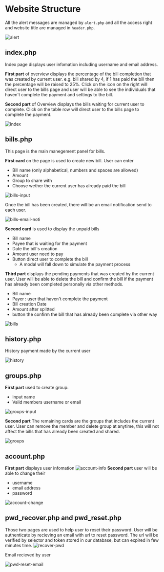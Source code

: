 # Website Structure

All the alert messages are managed by `alert.php` and all the access right and website title are managed in `header.php`.

![alert](/assets/alert.png)

## index.php

Index page displays user infomation including username and email address.

**First part** of overview displays the percentage of the bill completion that was created by current user.
e.g. bill shared by 4, if 1 has paid the bill then the percentage will be raised to 25%. Click on the icon on the right will direct user to the bills page and user will be able to see the individuals that haven't complete the payment and settings to the bill.

**Second part** of Overview displays the bills waiting for current user to complete. Click on the table row will direct user to the bills page to complete the payment.

![index](/assets/index.png)

## bills.php

This page is the main manegement panel for bills.

**First card** on the page is used to create new bill. User can enter

- Bill name (only alphabetical, numbers and spaces are allowed)
- Amount
- Group to share with
- Choose wether the current user has already paid the bill

![bills-input](/assets/bills-input.png)

Once the bill has been created, there will be an email notification send to each user.

![bills-email-noti](/assets/bills-email-noti.png)

**Second card** is used to display the unpaid bills

- Bill name
- Payee that is waiting for the payment
- Date the bill's creation
- Amount user need to pay
- Button direct user to complete the bill
  - A modal will fall down to simulate the payment process

**Third part** displays the pending payments that was created by the current user. User will be able to delete the bill and confirm the bill if the payment has already been completed personally via other methods.

- Bill name
- Payer : user that haven't complete the payment
- Bill creation Date
- Amount after splitted
- button the confirm the bill that has already been complete via other way

![bills](/assets/bills.png)

## history.php

History payment made by the current user

![history](/assets/history.png)

## groups.php

**First part** used to create group.

- Input name
- Valid members username or email

![groups-input](/assets/groups-input.png)

**Second part** The remaining cards are the groups that includes the current user. User can remove the member and delete group at anytime, this will not affect the bills that has already been created and shared.

![groups](/assets/groups.png)

## account.php

**First part** displays user infomation
![account-info](/assets/account-info.png)
**Second part** user will be able to change their

- username
- email address
- password

![account-change](/assets/account-change.png)

## pwd_recover.php and pwd_reset.php

Those two pages are used to help user to reset their password. User will be authenticate by recieving an email with url to reset password. The url will be verified by selector and token stored in our database, but can expired in few minutes time.
![recover-pwd](/assets/recover-pwd.png)

Email recieved by user

![pwd-reset-email](/assets/pwd-reset-email.png)
